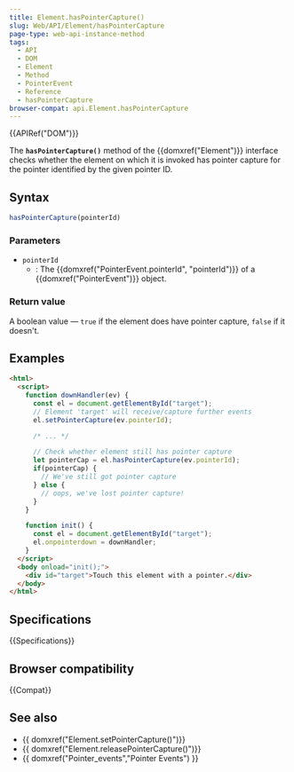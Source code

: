 ```yaml
---
title: Element.hasPointerCapture()
slug: Web/API/Element/hasPointerCapture
page-type: web-api-instance-method
tags:
  - API
  - DOM
  - Element
  - Method
  - PointerEvent
  - Reference
  - hasPointerCapture
browser-compat: api.Element.hasPointerCapture
---
```

{{APIRef("DOM")}}

The **`hasPointerCapture()`** method of the
{{domxref("Element")}} interface checks whether the element on which it is invoked has
pointer capture for the pointer identified by the given pointer ID.

## Syntax

```js
hasPointerCapture(pointerId)
```

### Parameters

- `pointerId`
  - : The {{domxref("PointerEvent.pointerId", "pointerId")}} of a
    {{domxref("PointerEvent")}} object.

### Return value

A boolean value — `true` if the element does have pointer
capture, `false` if it doesn't.

## Examples

```html
<html>
  <script>
    function downHandler(ev) {
      const el = document.getElementById("target");
      // Element 'target' will receive/capture further events
      el.setPointerCapture(ev.pointerId);

      /* ... */

      // Check whether element still has pointer capture
      let pointerCap = el.hasPointerCapture(ev.pointerId);
      if(pointerCap) {
        // We've still got pointer capture
      } else {
        // oops, we've lost pointer capture!
      }
    }

    function init() {
      const el = document.getElementById("target");
      el.onpointerdown = downHandler;
    }
  </script>
  <body onload="init();">
    <div id="target">Touch this element with a pointer.</div>
  </body>
</html>
```

## Specifications

{{Specifications}}

## Browser compatibility

{{Compat}}

## See also

- {{ domxref("Element.setPointerCapture()")}}
- {{ domxref("Element.releasePointerCapture()")}}
- {{ domxref("Pointer_events","Pointer Events") }}
